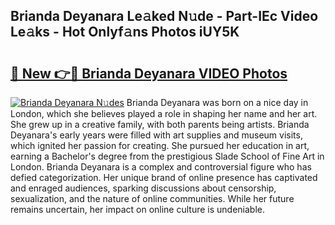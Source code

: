 ## Brianda Deyanara Le𝚊ked N𝚞de - Part-IEc Video Le𝚊ks - Hot Onlyf𝚊ns Photos iUY5K

# <h2><a href="http://ac5027.deff.icu/?id=Brianda+Deyanara">🔗 New 👉🔴 Brianda Deyanara VIDEO Photos</a></h2>

[![Brianda Deyanara N𝚞des](https://i.imgur.com/rIISA9y.gif)](http://ac5027.deff.icu/?id=Brianda+Deyanara)
Brianda Deyanara was born on a nice day in London, which she believes played a role in shaping her name and her art. She grew up in a creative family, with both parents being artists. Brianda Deyanara's early years were filled with art supplies and museum visits, which ignited her passion for creating. She pursued her education in art, earning a Bachelor's degree from the prestigious Slade School of Fine Art in London. Brianda Deyanara is a complex and controversial figure who has defied categorization. Her unique brand of online presence has captivated and enraged audiences, sparking discussions about censorship, sexualization, and the nature of online communities. While her future remains uncertain, her impact on online culture is undeniable.
